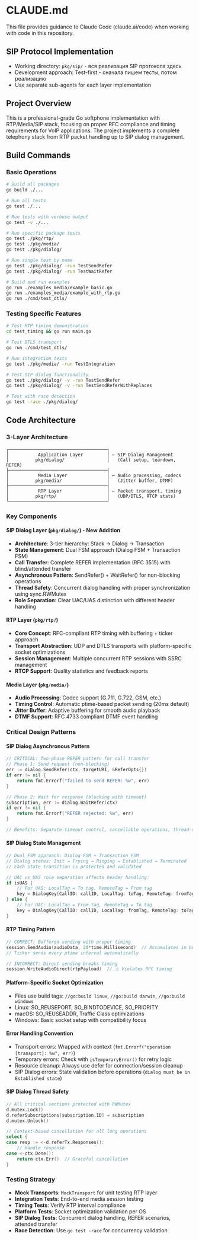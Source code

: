 # CLAUDE.md

This file provides guidance to Claude Code (claude.ai/code) when working with code in this repository.


## SIP Protocol Implementation
- Working directory: `pkg/sip/` - вся реализация SIP протокола здесь
- Development approach: Test-first - сначала пишем тесты, потом реализацию
- Use separate sub-agents for each layer implementation

## Project Overview
This is a professional-grade Go softphone implementation with RTP/Media/SIP stack, focusing on proper RFC compliance and timing requirements for VoIP applications. The project implements a complete telephony stack from RTP packet handling up to SIP dialog management.

## Build Commands

### Basic Operations
```bash
# Build all packages
go build ./...

# Run all tests
go test ./...

# Run tests with verbose output
go test -v ./...

# Run specific package tests
go test ./pkg/rtp/
go test ./pkg/media/
go test ./pkg/dialog/

# Run single test by name
go test ./pkg/dialog/ -run TestSendRefer
go test ./pkg/dialog/ -run TestWaitRefer

# Build and run examples
go run ./examples_media/example_basic.go
go run ./examples_media/example_with_rtp.go
go run ./cmd/test_dtls/
```

### Testing Specific Features
```bash
# Test RTP timing demonstration
cd test_timing && go run main.go

# Test DTLS transport
go run ./cmd/test_dtls/

# Run integration tests
go test ./pkg/media/ -run TestIntegration

# Test SIP dialog functionality
go test ./pkg/dialog/ -v -run TestSendRefer
go test ./pkg/dialog/ -v -run TestSendReferWithReplaces

# Test with race detection
go test -race ./pkg/dialog/
```

## Code Architecture

### 3-Layer Architecture
```
┌─────────────────────────────────────┐
│           Application Layer         │ ← SIP Dialog Management
│          pkg/dialog/                │   (Call setup, teardown, REFER)
├─────────────────────────────────────┤
│           Media Layer               │ ← Audio processing, codecs
│          pkg/media/                 │   (Jitter buffer, DTMF)
├─────────────────────────────────────┤
│           RTP Layer                 │ ← Packet transport, timing
│          pkg/rtp/                   │   (UDP/DTLS, RTCP stats)
└─────────────────────────────────────┘
```

### Key Components

#### SIP Dialog Layer (`pkg/dialog/`) - New Addition
- **Architecture**: 3-tier hierarchy: Stack → Dialog → Transaction
- **State Management**: Dual FSM approach (Dialog FSM + Transaction FSM)
- **Call Transfer**: Complete REFER implementation (RFC 3515) with blind/attended transfer
- **Asynchronous Pattern**: SendRefer() + WaitRefer() for non-blocking operations
- **Thread Safety**: Concurrent dialog handling with proper synchronization using sync.RWMutex
- **Role Separation**: Clear UAC/UAS distinction with different header handling

#### RTP Layer (`pkg/rtp/`)
- **Core Concept**: RFC-compliant RTP timing with buffering + ticker approach
- **Transport Abstraction**: UDP and DTLS transports with platform-specific socket optimizations
- **Session Management**: Multiple concurrent RTP sessions with SSRC management
- **RTCP Support**: Quality statistics and feedback reports

#### Media Layer (`pkg/media/`)
- **Audio Processing**: Codec support (G.711, G.722, GSM, etc.)
- **Timing Control**: Automatic ptime-based packet sending (20ms default)
- **Jitter Buffer**: Adaptive buffering for smooth audio playback
- **DTMF Support**: RFC 4733 compliant DTMF event handling

### Critical Design Patterns

#### SIP Dialog Asynchronous Pattern
```go
// CRITICAL: Two-phase REFER pattern for call transfer
// Phase 1: Send request (non-blocking)
err := dialog.SendRefer(ctx, targetURI, &ReferOpts{})
if err != nil {
    return fmt.Errorf("failed to send REFER: %w", err)
}

// Phase 2: Wait for response (blocking with timeout)
subscription, err := dialog.WaitRefer(ctx)
if err != nil {
    return fmt.Errorf("REFER rejected: %w", err)
}

// Benefits: Separate timeout control, cancellable operations, thread-safe
```

#### SIP Dialog State Management
```go
// Dual FSM approach: Dialog FSM + Transaction FSM
// Dialog states: Init → Trying → Ringing → Established → Terminated
// Each state transition is protected and validated

// UAC vs UAS role separation affects header handling:
if isUAS {
    // For UAS: LocalTag = To tag, RemoteTag = From tag
    key = DialogKey{CallID: callID, LocalTag: toTag, RemoteTag: fromTag}
} else {
    // For UAC: LocalTag = From tag, RemoteTag = To tag  
    key = DialogKey{CallID: callID, LocalTag: fromTag, RemoteTag: toTag}
}
```

#### RTP Timing Pattern
```go
// CORRECT: Buffered sending with proper timing
session.SendAudio(audioData, 20*time.Millisecond)  // Accumulates in buffer
// Ticker sends every ptime interval automatically

// INCORRECT: Direct sending breaks timing
session.WriteAudioDirect(rtpPayload)  // ⚠️ Violates RFC timing
```

#### Platform-Specific Socket Optimization
- Files use build tags: `//go:build linux`, `//go:build darwin`, `//go:build windows`
- Linux: SO_REUSEPORT, SO_BINDTODEVICE, SO_PRIORITY
- macOS: SO_REUSEADDR, Traffic Class optimizations
- Windows: Basic socket setup with compatibility focus

#### Error Handling Convention
- Transport errors: Wrapped with context (`fmt.Errorf("operation [transport]: %w", err)`)
- Temporary errors: Check with `isTemporaryError()` for retry logic
- Resource cleanup: Always use defer for connection/session cleanup
- SIP Dialog errors: State validation before operations (`dialog must be in Established state`)

#### SIP Dialog Thread Safety
```go
// All critical sections protected with RWMutex
d.mutex.Lock()
d.referSubscriptions[subscription.ID] = subscription
d.mutex.Unlock()

// Context-based cancellation for all long operations
select {
case resp := <-d.referTx.Responses():
    // Handle response
case <-ctx.Done():
    return ctx.Err()  // Graceful cancellation
}
```

### Testing Strategy
- **Mock Transports**: `MockTransport` for unit testing RTP layer
- **Integration Tests**: End-to-end media session testing
- **Timing Tests**: Verify RTP interval compliance
- **Platform Tests**: Socket optimization validation per OS
- **SIP Dialog Tests**: Concurrent dialog handling, REFER scenarios, attended transfer
- **Race Detection**: Use `go test -race` for concurrency validation
